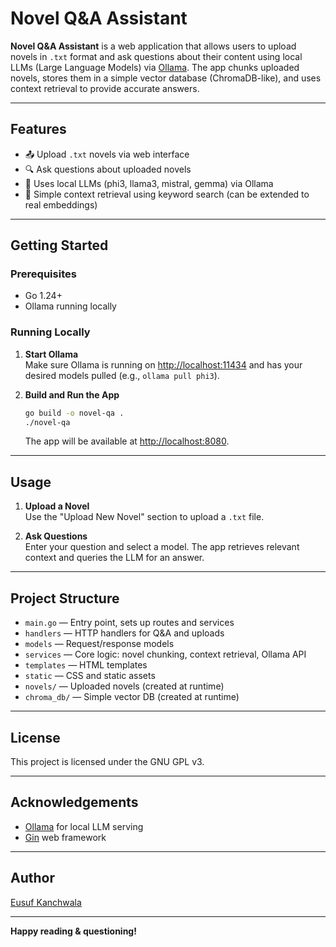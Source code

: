 # Novel Q&A Assistant

**Novel Q&A Assistant** is a web application that allows users to upload novels in `.txt` format and ask questions about their content using local LLMs (Large Language Models) via [Ollama](https://ollama.com/). The app chunks uploaded novels, stores them in a simple vector database (ChromaDB-like), and uses context retrieval to provide accurate answers.

---

## Features

- 📤 Upload `.txt` novels via web interface
- 🔍 Ask questions about uploaded novels
- 🤖 Uses local LLMs (phi3, llama3, mistral, gemma) via Ollama
- 🧠 Simple context retrieval using keyword search (can be extended to real embeddings)

---

## Getting Started

### Prerequisites

- Go 1.24+
- Ollama running locally

### Running Locally

1. **Start Ollama**  
   Make sure Ollama is running on [http://localhost:11434](http://localhost:11434) and has your desired models pulled (e.g., `ollama pull phi3`).

2. **Build and Run the App**
   ```sh
   go build -o novel-qa .
   ./novel-qa
   ```
   The app will be available at [http://localhost:8080](http://localhost:8080).


---

## Usage

1. **Upload a Novel**  
   Use the "Upload New Novel" section to upload a `.txt` file.

2. **Ask Questions**  
   Enter your question and select a model. The app retrieves relevant context and queries the LLM for an answer.

---

## Project Structure

- `main.go` — Entry point, sets up routes and services
- `handlers` — HTTP handlers for Q&A and uploads
- `models` — Request/response models
- `services` — Core logic: novel chunking, context retrieval, Ollama API
- `templates` — HTML templates
- `static` — CSS and static assets
- `novels/` — Uploaded novels (created at runtime)
- `chroma_db/` — Simple vector DB (created at runtime)

---

## License

This project is licensed under the GNU GPL v3.

---

## Acknowledgements

- [Ollama](https://ollama.com/) for local LLM serving
- [Gin](https://github.com/gin-gonic/gin) web framework

---

## Author

[Eusuf Kanchwala](https://github.com/kweusuf)

---

**Happy reading & questioning!**
